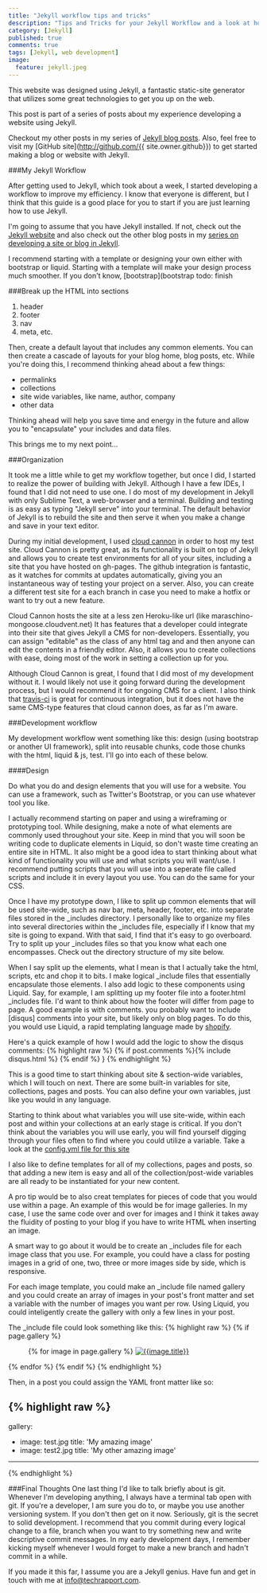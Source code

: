 ```yaml
---
title: "Jekyll workflow tips and tricks"
description: "Tips and Tricks for your Jekyll Workflow and a look at how I do things"
category: [Jekyll]
published: true
comments: true
tags: [Jekyll, web development]
image: 
  feature: jekyll.jpeg
---
```


This website was designed using Jekyll, a fantastic static-site generator that utilizes some great technologies to get you up on the web. 

This post is part of a series of posts about my experience developing a website using Jekyll. 

Checkout my other posts in my series of [Jekyll blog posts](/blog/categories/#Jekyll). Also, feel free to visit my [GitHub site](http://github.com/{{ site.owner.github}}) to get started making a blog or website with Jekyll. 

###My Jekyll Workflow

After getting used to Jekyll, which took about a week, I started developing a workflow to improve my efficiency. I know that everyone is different, but I think that this guide is a good place for you to start if you are just learning how to use Jekyll. 

I'm going to assume that you have Jekyll installed. If not, check out the [Jekyll website](http://jekyllrb.com) and also check out the other blog posts in my [series on developing a site or blog in Jekyll]({{site.url}}/blog/categories/Jekyll). 

I recommend starting with a template or designing your own either with bootstrap or liquid. Starting with a template will make your design process much smoother. If you don't know, [bootstrap](bootstrap todo: finish

###Break up the HTML into sections
1. header
2. footer
3. nav
4. meta, etc. 

Then, create a default layout that includes any common elements. You can then create a cascade of layouts for your blog home, blog posts, etc. While you're doing this, I recommend thinking ahead about a few things:
 * permalinks
 * collections
 * site wide variables, like name, author, company
* other data

Thinking ahead will help you save time and energy in the future and allow you to "encapsulate" your includes and data files.

This brings me to my next point...

###Organization

It took me a little while to get my workflow together, but once I did, I started to realize the power of building with Jekyll.  Although I have a few IDEs, I found that I did not need to use one.  I do most of my development in Jekyll with only Sublime Text, a web-browser and a terminal. Building and testing is as easy as typing "Jekyll serve" into your terminal. The default behavior of Jekyll is to rebuild the site and then serve it when you make a change and save in your text editor. 

During my initial development, I used [cloud cannon](http://cloudcannon.com) in order to host my test site.  Cloud Cannon is pretty great, as its functionality is built on top of Jekyll and allows you to create test environments for all of your sites, including a site that you have hosted on gh-pages. The github integration is fantastic, as it watches for commits at updates automatically, giving you an instantaneous way of testing your project on a server.  Also, you can create a different test site for a each branch in case you need to make a hotfix or want to try out a new feature. 

Cloud Cannon hosts the site at a less zen Heroku-like url (like maraschino-mongoose.cloudvent.net)  It has features that a developer could integrate into their site that gives Jekyll a CMS for non-developers. Essentially, you can assign "editable" as the class of any html tag and and then anyone can edit the contents in a friendly editor. Also, it allows you to create collections with ease, doing most of the work in setting a collection up for you. 

Although Cloud Cannon is great, I found that I did most of my development without it. I would likely not use it going forward during the development process, but I would recommend it for ongoing CMS for a client. I also think that [travis-ci](http://travis-ci.org) is great for continuous integration, but it does not have the same CMS-type features that cloud cannon does, as far as I'm aware. 

###Development workflow 

My development workflow went something like this: design (using bootstrap or another UI framework), split into reusable chunks, code those chunks with the html, liquid & js, test. I'll go into each of these below. 

####Design

Do what you do and design elements that you will use for a website. You can use a framework, such as Twitter's Bootstrap, or you can use whatever tool you like.  

I actually recommend starting on paper and using a wireframing or prototyping tool. While designing, make a note of what elements are commonly used throughout your site.  Keep in mind that you will soon be writing code to duplicate elements in Liquid, so don't waste time creating an entire site in HTML. It also might be a good idea to start thinking about what kind of functionality you will use and what scripts you will want/use. I recommend putting scripts that you will use into a seperate file called scripts and include it in every layout you use.  You can do the same for your CSS. 

Once I have my prototype down, I like to split up common elements that will be used site-wide, such as nav bar, meta, header, footer, etc. into separate files stored in the _includes directory. I personally like to organize my files into several directories within the _includes file, especially if I know that my site is going to expand.  With that said, I find that it's easy to go overboard. Try to split up your _includes files so that you know what each one encompasses. Check out the directory structure of my site below.

When I say split up the elements, what I mean is that I actually take the html, scripts, etc and chop it to bits. I make logical _include files that essentially encapsulate those elements. I also add logic to these components using Liquid. Say, for example, I am splitting up my footer file into a footer.html _includes file. I'd want to think about how the footer will differ from page to page. A good example is with comments. you probably want to include [disqus] comments into your site, but likely only on blog pages. To do this, you would use Liquid, a rapid templating language made by [shopify](http://shopify.com).

Here's a quick example of how I would add the logic to show the disqus comments:
{% highlight raw %}
	{% if post.comments %}{% include disqus.html %} {% endif %}
}
{% endhighlight %}

This is a good time to start thinking about site & section-wide variables, which I will touch on next. There are some built-in variables for site, collections, pages and posts. You can also define your own variables, just like you would in any language. 

Starting to think about what variables you will use site-wide, within each post and within your collections at an early stage is critical. If you don't think about the variables you will use early, you will find yourself digging through your files often to find where you could utilize a variable. Take a look at the [config.yml file for this site](https://github.com/TechRapport/techrapport.github.io/blob/new_blog_theme/_config.yml)

I also like to define templates for all of my collections, pages and posts, so that adding a new item is easy and all of the collection/post-wide variables are all ready to be instantiated for your new content. 

A pro tip would be to also creat templates for pieces of code that you would use within a page. An example of this would be for image galleries. In my case, I use the same code over and over for images and I think it takes away the fluidity of posting to your blog if you have to write HTML when inserting an image. 

A smart way to go about it would be to create an _includes file for each image class that you use. For example, you could have a class for posting images in a grid of one, two, three or more images side by side, which is responsive.  

For each image template, you could make an _include file named gallery and you could create an array of images in your post's front matter and set a variable with the number of images you want per row. Using Liquid, you could inteligently create the gallery with only a few lines in your post. 

The _include file could look something like this:
{% highlight raw %}
{% if page.gallery %}
<figure class="two center">
{% for image in page.gallery %}
	<a href="{{site.blog_image_path}}{{site.blog_image_path}}{{image.img}}"><img src="{{site.blog_image_path}}{{image.img}}" alt="{{image.title}}"></a>
</figure>
{% endfor %}
{% endif %}
{% endhighlight %}

Then, in a post you could assign the YAML front matter like so:

{% highlight raw %}
---
gallery:
  - image: test.jpg
    title: 'My amazing image'
  - image: test2.jpg
    title: 'My other amazing image'
---
{% endhighlight %}

###Final Thoughts
One last thing I'd like to talk briefly about is git. Whenever I'm developing anything, I always have a terminal tab open with git. If you're a developer, I am sure you do to, or maybe you use another versioning system. If you don't then get on it now. Seriously, git is the secret to solid development.  I recommend that you commit during every logical change to a file, branch when you want to try something new and write descriptive commit messages. In my early development days, I remember kicking myself whenever I would forget to make a new branch and hadn't commit in a while. 

If you made it this far, I assume you are a Jekyll genius. Have fun and get in touch with me at [info@techrapport.com](mailto:info@techrapport.com).